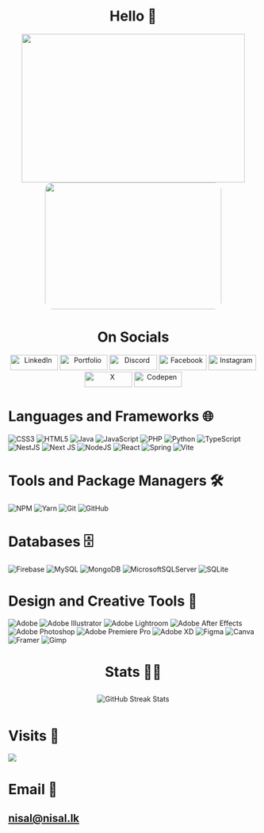 <h1 align="center">Hello 👋</h1>

<div align="center">
  <img src="https://github-card-orpin.vercel.app/api/githubCard" width="450" height="300" />
</div>

<div align="center">
  <img src="https://browser-card.vercel.app/api/browserCard" width="356" height="256" style="border-radius: 15px;"/>
</div>

<h1 align="center">On Socials</h1>
<div align="center">
  <a href="https://linkedin.com/in/nisal-herath" target="_blank" rel="noopener noreferrer" style="text-decoration: none;">
    <img src="https://linkedin-drab-mu.vercel.app/api/linkedin" alt="LinkedIn" width="96" height="31" />
  </a>
  <a href="https://nisal.lk" target="_blank" rel="noopener noreferrer" style="text-decoration: none;">
    <img src="https://nisallk.vercel.app/api/nisallk" alt="Portfolio" width="96" height="31" />
  </a>
  <a href="https://discord.com/users/790576125678977065" target="_blank" rel="noopener noreferrer" style="text-decoration: none;">
    <img src="https://discord-tau-peach.vercel.app/api/discord" alt="Discord" width="96" height="31"/>
  </a>
  <a href="https://facebook.com/mooncaque" target="_blank" rel="noopener noreferrer" style="text-decoration: none;">
    <img src="https://fb-iota-steel.vercel.app/api/facebook" alt="Facebook" width="96" height="31"/>
  </a>
  <a href="https://instagram.com/mooncaque" target="_blank" rel="noopener noreferrer" style="text-decoration: none;">
    <img src="https://insta-nu-two.vercel.app/api/insta" alt="Instagram" width="96" height="31"/>
  </a>
  <a href="https://x.com/artnisal" target="_blank" rel="noopener noreferrer" style="text-decoration: none;">
    <img src="https://twitter-ecru-seven.vercel.app/api/twitter" alt="X" width="96" height="31"/>
  </a>
  <a href="https://codepen.io/Mooncaque" target="_blank" rel="noopener noreferrer" style="text-decoration: none;">
    <img src="https://cdpen.vercel.app/api/codepen" alt="Codepen" width="96" height="31"/>
  </a>
</div>






# Languages and Frameworks 🌐
![CSS3](https://img.shields.io/badge/css3-%231572B6.svg?style=for-the-badge&logo=css3&logoColor=white) 
![HTML5](https://img.shields.io/badge/html5-%23E34F26.svg?style=for-the-badge&logo=html5&logoColor=white) 
![Java](https://img.shields.io/badge/java-%23ED8B00.svg?style=for-the-badge&logo=openjdk&logoColor=white) 
![JavaScript](https://img.shields.io/badge/javascript-%23323330.svg?style=for-the-badge&logo=javascript&logoColor=%23F7DF1E) 
![PHP](https://img.shields.io/badge/php-%23777BB4.svg?style=for-the-badge&logo=php&logoColor=white) 
![Python](https://img.shields.io/badge/python-3670A0?style=for-the-badge&logo=python&logoColor=ffdd54) 
![TypeScript](https://img.shields.io/badge/typescript-%23007ACC.svg?style=for-the-badge&logo=typescript&logoColor=white) 
![NestJS](https://img.shields.io/badge/nestjs-%23E0234E.svg?style=for-the-badge&logo=nestjs&logoColor=white) 
![Next JS](https://img.shields.io/badge/Next-black?style=for-the-badge&logo=next.js&logoColor=white) 
![NodeJS](https://img.shields.io/badge/node.js-6DA55F?style=for-the-badge&logo=node.js&logoColor=white) 
![React](https://img.shields.io/badge/react-%2320232a.svg?style=for-the-badge&logo=react&logoColor=%2361DAFB) 
![Spring](https://img.shields.io/badge/spring-%236DB33F.svg?style=for-the-badge&logo=spring&logoColor=white) 
![Vite](https://img.shields.io/badge/vite-%23646CFF.svg?style=for-the-badge&logo=vite&logoColor=white) 

# Tools and Package Managers 🛠️
![NPM](https://img.shields.io/badge/NPM-%23CB3837.svg?style=for-the-badge&logo=npm&logoColor=white) 
![Yarn](https://img.shields.io/badge/yarn-%232C8EBB.svg?style=for-the-badge&logo=yarn&logoColor=white) 
![Git](https://img.shields.io/badge/git-%23F05033.svg?style=for-the-badge&logo=git&logoColor=white) 
![GitHub](https://img.shields.io/badge/github-%23121011.svg?style=for-the-badge&logo=github&logoColor=white)

# Databases 🗄️
![Firebase](https://img.shields.io/badge/firebase-a08021?style=for-the-badge&logo=firebase&logoColor=ffcd34) 
![MySQL](https://img.shields.io/badge/mysql-4479A1.svg?style=for-the-badge&logo=mysql&logoColor=white) 
![MongoDB](https://img.shields.io/badge/MongoDB-%234ea94b.svg?style=for-the-badge&logo=mongodb&logoColor=white) 
![MicrosoftSQLServer](https://img.shields.io/badge/Microsoft%20SQL%20Server-CC2927?style=for-the-badge&logo=microsoft%20sql%20server&logoColor=white) 
![SQLite](https://img.shields.io/badge/sqlite-%2307405e.svg?style=for-the-badge&logo=sqlite&logoColor=white) 

# Design and Creative Tools 🎨
![Adobe](https://img.shields.io/badge/adobe-%23FF0000.svg?style=for-the-badge&logo=adobe&logoColor=white) 
![Adobe Illustrator](https://img.shields.io/badge/adobe%20illustrator-%23FF9A00.svg?style=for-the-badge&logo=adobe%20illustrator&logoColor=white) 
![Adobe Lightroom](https://img.shields.io/badge/Adobe%20Lightroom-31A8FF.svg?style=for-the-badge&logo=Adobe%20Lightroom&logoColor=white) 
![Adobe After Effects](https://img.shields.io/badge/Adobe%20After%20Effects-9999FF.svg?style=for-the-badge&logo=Adobe%20After%20Effects&logoColor=white) 
![Adobe Photoshop](https://img.shields.io/badge/adobe%20photoshop-%2331A8FF.svg?style=for-the-badge&logo=adobe%20photoshop&logoColor=white) 
![Adobe Premiere Pro](https://img.shields.io/badge/Adobe%20Premiere%20Pro-9999FF.svg?style=for-the-badge&logo=Adobe%20Premiere%20Pro&logoColor=white) 
![Adobe XD](https://img.shields.io/badge/Adobe%20XD-470137?style=for-the-badge&logo=Adobe%20XD&logoColor=#FF61F6) 
![Figma](https://img.shields.io/badge/figma-%23F24E1E.svg?style=for-the-badge&logo=figma&logoColor=white) 
![Canva](https://img.shields.io/badge/Canva-%2300C4CC.svg?style=for-the-badge&logo=Canva&logoColor=white) 
![Framer](https://img.shields.io/badge/Framer-black?style=for-the-badge&logo=framer&logoColor=blue) 
![Gimp](https://img.shields.io/badge/Gimp-657D8B?style=for-the-badge&logo=gimp&logoColor=FFFFFF)

<h1 align="center"> Stats 💪🏻</h1>
<div align="center">
  <img src="https://github-readme-streak-stats.herokuapp.com/?user=nisalherath&theme=swift&hide_border=false" alt="GitHub Streak Stats" style="margin: 10px;"/>
</div>

# Visits 🚀
[![](https://visitcount.itsvg.in/api?id=nisalherath&icon=8&color=6)](https://visitcount.itsvg.in)

# Email 📧 
## nisal@nisal.lk



